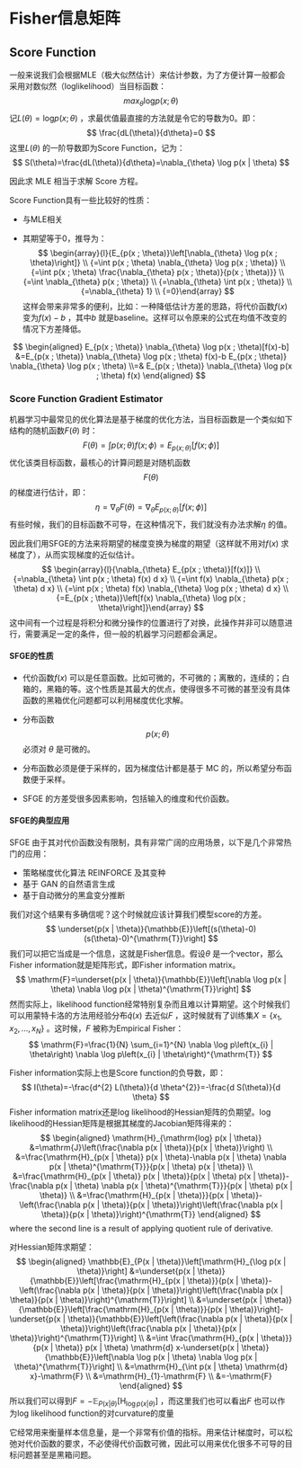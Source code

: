 # Fisher信息矩阵

## Score Function

一般来说我们会根据MLE（极大似然估计）来估计参数，为了方便计算一般都会采用对数似然（loglikelihood）当目标函数：
$$
max_\theta \text{log}p(x;\theta)
$$
记$L(\theta)=\text{log}p(x;\theta)$ ，求最优值最直接的方法就是令它的导数为0。即：
$$
\frac{dL(\theta)}{d\theta}=0
$$
这里$L(\theta)$ 的一阶导数即为Score Function，记为：
$$
S(\theta)=\frac{dL(\theta)}{d\theta}=\nabla_{\theta} \log p(x | \theta)
$$

因此求 MLE 相当于求解 Score 方程。

Score Function具有一些比较好的性质：

- 与MLE相关

- 其期望等于0，推导为：
  $$
  \begin{array}{l}{E_{p(x ; \theta)}\left[\nabla_{\theta} \log p(x ; \theta)\right]} \\ {=\int p(x ; \theta) \nabla_{\theta} \log p(x ; \theta)} \\ {=\int p(x ; \theta) \frac{\nabla_{\theta} p(x ; \theta)}{p(x ; \theta)}} \\ {=\int \nabla_{\theta} p(x ; \theta)} \\ {=\nabla_{\theta} \int p(x ; \theta)} \\ {=\nabla_{\theta} 1} \\ {=0}\end{array}
  $$
  这样会带来非常多的便利，比如：一种降低估计方差的思路，将代价函数$f(x)$ 变为$f(x)-b$ ，其中$b$ 就是baseline。这样可以令原来的公式在均值不改变的情况下方差降低。
  

$$
\begin{aligned} E_{p(x ; \theta)} \nabla_{\theta} \log p(x ; \theta)[f(x)-b] &=E_{p(x ; \theta)} \nabla_{\theta} \log p(x ; \theta) f(x)-b E_{p(x ; \theta)} \nabla_{\theta} \log p(x ; \theta) \\=& E_{p(x ; \theta)} \nabla_{\theta} \log p(x ; \theta) f(x) \end{aligned}
$$

### Score Function Gradient Estimator

机器学习中最常见的优化算法是基于梯度的优化方法，当目标函数是一个类似如下结构的随机函数$F(\theta)$ 时：
$$
F(\theta)=\int p(x ; \theta) f(x ; \phi)=E_{p(x ; \theta)}[f(x ; \phi)]
$$
优化该类目标函数，最核心的计算问题是对随机函数$$F(θ)$$ 的梯度进行估计，即：
$$
\eta=\nabla_{\theta} F(\theta)=\nabla_{\theta} E_{p(x ; \theta)}[f(x ; \phi)]
$$
有些时候，我们的目标函数不可导，在这种情况下，我们就没有办法求解$\eta$ 的值。

因此我们用SFGE的方法来将期望的梯度变换为梯度的期望（这样就不用对$f(x)$ 求梯度了），从而实现梯度的近似估计。
$$
\begin{array}{l}{\nabla_{\theta} E_{p(x ; \theta)}[f(x)]} \\ {=\nabla_{\theta} \int p(x ; \theta) f(x) d x} \\ {=\int f(x) \nabla_{\theta} p(x ; \theta) d x} \\ {=\int p(x ; \theta) f(x) \nabla_{\theta} \log p(x ; \theta) d x} \\ {=E_{p(x ; \theta)}\left[f(x) \nabla_{\theta} \log p(x ; \theta)\right]}\end{array}
$$
这中间有一个过程是将积分和微分操作的位置进行了对换，此操作并非可以随意进行，需要满足一定的条件，但一般的机器学习问题都会满足。

#### SFGE的性质

- 代价函数$f(x)$ 可以是任意函数。比如可微的，不可微的；离散的，连续的；白箱的，黑箱的等。这个性质是其最大的优点，使得很多不可微的甚至没有具体函数的黑箱优化问题都可以利用梯度优化求解。

- 分布函数$$p(x;\theta)$$ 必须对 *θ* 是可微的。

- 分布函数必须是便于采样的，因为梯度估计都是基于 MC 的，所以希望分布函数便于采样。
- SFGE 的方差受很多因素影响，包括输入的维度和代价函数。

#### SFGE的典型应用

SFGE 由于其对代价函数没有限制，具有非常广阔的应用场景，以下是几个非常热门的应用：

- 策略梯度优化算法 REINFORCE 及其变种
- 基于 GAN 的自然语言生成
- 基于自动微分的黑盒变分推断







我们对这个结果有多确信呢？这个时候就应该计算我们模型score的方差。
$$
\underset{p(x | \theta)}{\mathbb{E}}\left[(s(\theta)-0)(s(\theta)-0)^{\mathrm{T}}\right]
$$
我们可以把它当成是一个信息，这就是Fisher信息。假设$\theta$ 是一个vector，那么Fisher information就是矩阵形式，即Fisher information matrix。
$$
\mathrm{F}=\underset{p(x | \theta)}{\mathbb{E}}\left[\nabla \log p(x | \theta) \nabla \log p(x | \theta)^{\mathrm{T}}\right]
$$
然而实际上，likelihood function经常特别复杂而且难以计算期望。这个时候我们可以用蒙特卡洛的方法用经验分布$\hat{q}(x)$ 去近似$F$ ，这时候就有了训练集$X=\{x_1,x_2,...,x_N\}$ 。这时候，$F$ 被称为Empirical Fisher：
$$
\mathrm{F}=\frac{1}{N} \sum_{i=1}^{N} \nabla \log p\left(x_{i} | \theta\right) \nabla \log p\left(x_{i} | \theta\right)^{\mathrm{T}}
$$

Fisher information实际上也是Score function的负导数，即：
$$
I(\theta)=-\frac{d^{2} L(\theta)}{d \theta^{2}}=-\frac{d S(\theta)}{d \theta}
$$
Fisher information matrix还是log likelihood的Hessian矩阵的负期望。log likelihood的Hessian矩阵是根据其梯度的Jacobian矩阵得来的：
$$
\begin{aligned} \mathrm{H}_{\mathrm{log} p(x | \theta)} &=\mathrm{J}\left(\frac{\nabla p(x | \theta)}{p(x | \theta)}\right) \\ &=\frac{\mathrm{H}_{p(x | \theta)} p(x | \theta)-\nabla p(x | \theta) \nabla p(x | \theta)^{\mathrm{T}}}{p(x | \theta) p(x | \theta)} \\ &=\frac{\mathrm{H}_{p(x | \theta)} p(x | \theta)}{p(x | \theta) p(x | \theta)}-\frac{\nabla p(x | \theta) \nabla p(x | \theta)^{\mathrm{T}}}{p(x | \theta) p(x | \theta)} \\ &=\frac{\mathrm{H}_{p(x | \theta)}}{p(x | \theta)}-\left(\frac{\nabla p(x | \theta)}{p(x | \theta)}\right)\left(\frac{\nabla p(x | \theta)}{p(x | \theta)}\right)^{\mathrm{T}} \end{aligned}
$$
where the second line is a result of applying quotient rule of derivative.

对Hessian矩阵求期望：
$$
\begin{aligned} \mathbb{E}_{P(x | \theta)}\left[\mathrm{H}_{\log p(x | \theta)}\right] &=\underset{p(x | \theta)}{\mathbb{E}}\left[\frac{\mathrm{H}_{p(x | \theta)}}{p(x | \theta)}-\left(\frac{\nabla p(x | \theta)}{p(x | \theta)}\right)\left(\frac{\nabla p(x | \theta)}{p(x | \theta)}\right)^{\mathrm{T}}\right] \\ &=\underset{p(x | \theta)}{\mathbb{E}}\left[\frac{\mathrm{H}_{p(x | \theta)}}{p(x | \theta)}\right]-\underset{p(x | \theta)}{\mathbb{E}}\left[\left(\frac{\nabla p(x | \theta)}{p(x | \theta)}\right)\left(\frac{\nabla p(x | \theta)}{p(x | \theta)}\right)^{\mathrm{T}}\right] \\ &=\int \frac{\mathrm{H}_{p(x | \theta)}}{p(x | \theta)} p(x | \theta) \mathrm{d} x-\underset{p(x | \theta)}{\mathbb{E}}\left[\nabla \log p(x | \theta) \nabla \log p(x | \theta)^{\mathrm{T}}\right] \\ &=\mathrm{H}_{\int p(x | \theta) \mathrm{d} x}-\mathrm{F} \\ &=\mathrm{H}_{1}-\mathrm{F} \\ &=-\mathrm{F} \end{aligned}
$$
所以我们可以得到$F=-\mathbb{E}_{P(x | \theta)}\left[\mathrm{H}_{\log p(x | \theta)}\right]$ ，而这里我们也可以看出$F$ 也可以作为log likelihood function的对curvature的度量

它经常用来衡量样本信息量，是一个非常有价值的指标。用来估计梯度时，可以松弛对代价函数的要求，不必使得代价函数可微，因此可以用来优化很多不可导的目标问题甚至是黑箱问题。







